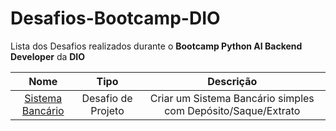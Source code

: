 # Desafios-Bootcamp-DIO
Lista dos Desafios realizados durante o **Bootcamp Python AI Backend Developer** da **DIO**

| Nome   | Tipo       | Descrição                           |
| :----------: | :---------: | :----------------------------------:|
| [Sistema Bancário](https://github.com/felipetaranto/Desafios-Bootcamp-DIO/blob/main/Sistema%20Banc%C3%A1rio/sistemaBancario.py) | Desafio de Projeto | Criar um Sistema Bancário simples com Depósito/Saque/Extrato |
